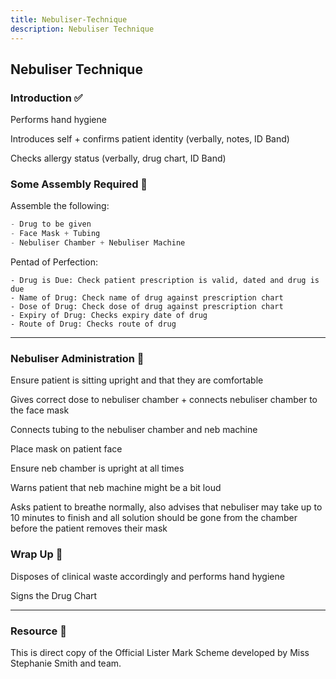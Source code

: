 ```yaml
---
title: Nebuliser-Technique
description: Nebuliser Technique
---
```


## Nebuliser Technique

### Introduction ✅

Performs hand hygiene

Introduces self + confirms patient identity (verbally, notes, ID Band)

Checks allergy status (verbally, drug chart, ID Band)

### Some Assembly Required 🎁

Assemble the following:

```js
- Drug to be given
- Face Mask + Tubing
- Nebuliser Chamber + Nebuliser Machine
```

Pentad of Perfection:

```
- Drug is Due: Check patient prescription is valid, dated and drug is due
- Name of Drug: Check name of drug against prescription chart
- Dose of Drug: Check dose of drug against prescription chart
- Expiry of Drug: Checks expiry date of drug
- Route of Drug: Checks route of drug
```

---

### Nebuliser Administration 💨

Ensure patient is sitting upright and that they are comfortable

Gives correct dose to nebuliser chamber + connects nebuliser chamber to the face mask

Connects tubing to the nebuliser chamber and neb machine

Place mask on patient face

Ensure neb chamber is upright at all times

Warns patient that neb machine might be a bit loud

Asks patient to breathe normally, also advises that nebuliser may take up to 10 minutes to finish and all solution should be gone from the chamber before the patient removes their mask

### Wrap Up 🎁

Disposes of clinical waste accordingly and performs hand hygiene

Signs the Drug Chart

---

### Resource 📖

This is direct copy of the Official Lister Mark Scheme developed by Miss Stephanie Smith and team. 
